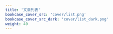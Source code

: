 ```yaml
---
title: '文章列表'
bookcase_cover_src: 'cover/list.png'
bookcase_cover_src_dark: 'cover/list_dark.png'
weight: 40
---
```

